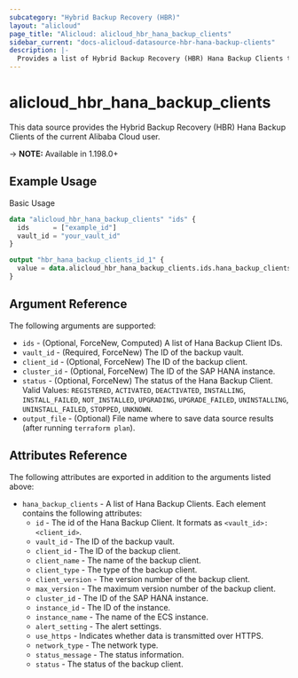 ```yaml
---
subcategory: "Hybrid Backup Recovery (HBR)"
layout: "alicloud"
page_title: "Alicloud: alicloud_hbr_hana_backup_clients"
sidebar_current: "docs-alicloud-datasource-hbr-hana-backup-clients"
description: |-
  Provides a list of Hybrid Backup Recovery (HBR) Hana Backup Clients to the user.
---
```


# alicloud\_hbr\_hana\_backup\_clients

This data source provides the Hybrid Backup Recovery (HBR) Hana Backup Clients of the current Alibaba Cloud user.

-> **NOTE:** Available in 1.198.0+

## Example Usage

Basic Usage

```terraform
data "alicloud_hbr_hana_backup_clients" "ids" {
  ids      = ["example_id"]
  vault_id = "your_vault_id"
}

output "hbr_hana_backup_clients_id_1" {
  value = data.alicloud_hbr_hana_backup_clients.ids.hana_backup_clients.0.id
}
```

## Argument Reference

The following arguments are supported:

* `ids` - (Optional, ForceNew, Computed) A list of Hana Backup Client IDs.
* `vault_id` - (Required, ForceNew) The ID of the backup vault.
* `client_id` - (Optional, ForceNew) The ID of the backup client.
* `cluster_id` - (Optional, ForceNew) The ID of the SAP HANA instance.
* `status` - (Optional, ForceNew) The status of the Hana Backup Client. Valid Values: `REGISTERED`, `ACTIVATED`, `DEACTIVATED`, `INSTALLING`, `INSTALL_FAILED`, `NOT_INSTALLED`, `UPGRADING`, `UPGRADE_FAILED`, `UNINSTALLING`, `UNINSTALL_FAILED`, `STOPPED`, `UNKNOWN`.
* `output_file` - (Optional) File name where to save data source results (after running `terraform plan`).

## Attributes Reference

The following attributes are exported in addition to the arguments listed above:

* `hana_backup_clients` - A list of Hana Backup Clients. Each element contains the following attributes:
  * `id` - The id of the Hana Backup Client. It formats as `<vault_id>:<client_id>`.
  * `vault_id` - The ID of the backup vault.
  * `client_id` - The ID of the backup client.
  * `client_name` - The name of the backup client.
  * `client_type` - The type of the backup client.
  * `client_version` - The version number of the backup client.
  * `max_version` - The maximum version number of the backup client.
  * `cluster_id` - The ID of the SAP HANA instance.
  * `instance_id` - The ID of the instance.
  * `instance_name` - The name of the ECS instance.
  * `alert_setting` - The alert settings.
  * `use_https` - Indicates whether data is transmitted over HTTPS.
  * `network_type` - The network type.
  * `status_message` - The status information.
  * `status` - The status of the backup client.
  